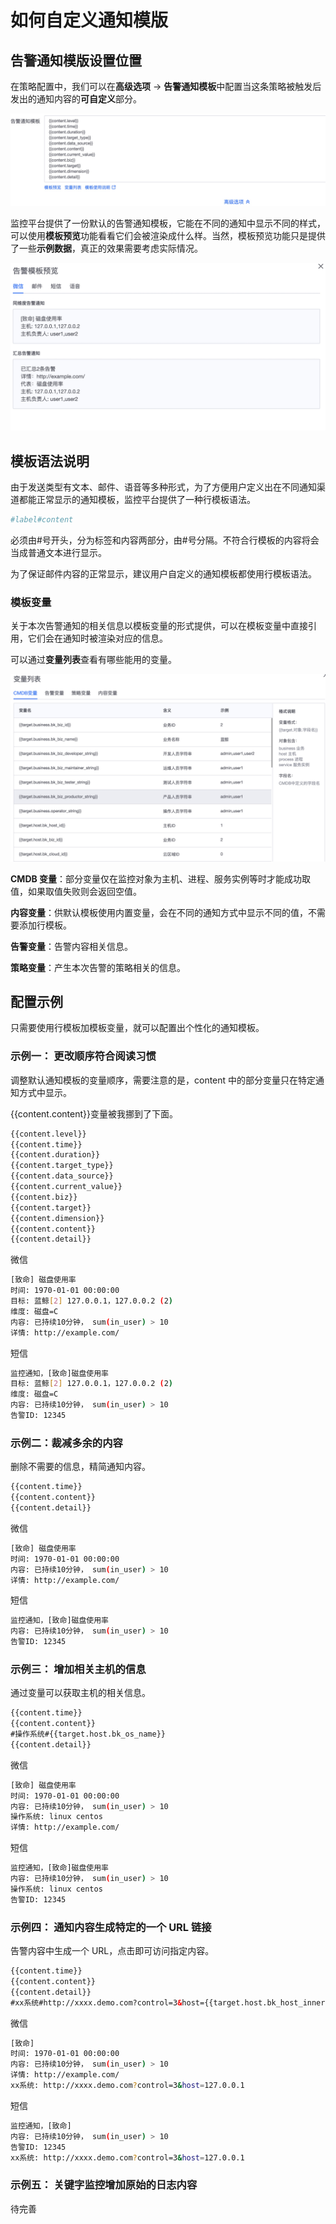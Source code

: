 # 如何自定义通知模版

## 告警通知模版设置位置

在策略配置中，我们可以在**高级选项**  ->  **告警通知模板**中配置当这条策略被触发后发出的通知内容的**可自定义**部分。

![-w2020](media/15809932187482.jpg)

监控平台提供了一份默认的告警通知模板，它能在不同的通知中显示不同的样式，可以使用**模板预览**功能看看它们会被渲染成什么样。当然，模板预览功能只是提供了一些**示例数据**，真正的效果需要考虑实际情况。

![-w2020](media/15809932675311.jpg)

## 模板语法说明

由于发送类型有文本、邮件、语音等多种形式，为了方便用户定义出在不同通知渠道都能正常显示的通知模板，监控平台提供了一种行模板语法。

```bash
#label#content
```

必须由#号开头，分为标签和内容两部分，由#号分隔。不符合行模板的内容将会当成普通文本进行显示。

为了保证邮件内容的正常显示，建议用户自定义的通知模板都使用行模板语法。

### 模板变量

关于本次告警通知的相关信息以模板变量的形式提供，可以在模板变量中直接引用，它们会在通知时被渲染对应的信息。

可以通过**变量列表**查看有哪些能用的变量。

![-w2020](media/15809934446872.jpg)

**CMDB 变量**：部分变量仅在监控对象为主机、进程、服务实例等时才能成功取值，如果取值失败则会返回空值。

**内容变量**：供默认模板使用内置变量，会在不同的通知方式中显示不同的值，不需要添加行模板。

**告警变量**：告警内容相关信息。

**策略变量**：产生本次告警的策略相关的信息。

## 配置示例

只需要使用行模板加模板变量，就可以配置出个性化的通知模板。

### 示例一： 更改顺序符合阅读习惯

调整默认通知模板的变量顺序，需要注意的是，content 中的部分变量只在特定通知方式中显示。

{{content.content}}变量被我挪到了下面。

```html
{{content.level}}
{{content.time}}
{{content.duration}}
{{content.target_type}}
{{content.data_source}}
{{content.current_value}}
{{content.biz}}
{{content.target}}
{{content.dimension}}
{{content.content}}
{{content.detail}}
```

微信

```bash
[致命] 磁盘使用率
时间: 1970-01-01 00:00:00
目标: 蓝鲸[2] 127.0.0.1，127.0.0.2 (2)
维度: 磁盘=C
内容: 已持续10分钟， sum(in_user) > 10
详情: http://example.com/
```

短信

```bash
监控通知，[致命]磁盘使用率
目标: 蓝鲸[2] 127.0.0.1，127.0.0.2 (2)
维度: 磁盘=C
内容: 已持续10分钟， sum(in_user) > 10
告警ID: 12345
```

### 示例二：裁减多余的内容

删除不需要的信息，精简通知内容。

```html
{{content.time}}
{{content.content}}
{{content.detail}}
```

微信

```bash
[致命] 磁盘使用率
时间: 1970-01-01 00:00:00
内容: 已持续10分钟， sum(in_user) > 10
详情: http://example.com/
```

短信

```bash
监控通知，[致命]磁盘使用率
内容: 已持续10分钟， sum(in_user) > 10
告警ID: 12345
```

### 示例三： 增加相关主机的信息

通过变量可以获取主机的相关信息。

```html
{{content.time}}
{{content.content}}
#操作系统#{{target.host.bk_os_name}}
{{content.detail}}
```

微信

```bash
[致命] 磁盘使用率
时间: 1970-01-01 00:00:00
内容: 已持续10分钟， sum(in_user) > 10
操作系统: linux centos
详情: http://example.com/
```

短信

```bash
监控通知，[致命]磁盘使用率
内容: 已持续10分钟， sum(in_user) > 10
操作系统: linux centos
告警ID: 12345
```

### 示例四： 通知内容生成特定的一个 URL 链接

告警内容中生成一个 URL，点击即可访问指定内容。

```html
{{content.time}}
{{content.content}}
{{content.detail}}
#xx系统#http://xxxx.demo.com?control=3&host={{target.host.bk_host_innerip}}
```

微信

```bash
[致命]
时间: 1970-01-01 00:00:00
内容: 已持续10分钟， sum(in_user) > 10
详情: http://example.com/
xx系统: http://xxxx.demo.com?control=3&host=127.0.0.1
```

短信

```bash
监控通知，[致命]
内容: 已持续10分钟， sum(in_user) > 10
告警ID: 12345
xx系统: http://xxxx.demo.com?control=3&host=127.0.0.1
```

### 示例五： 关键字监控增加原始的日志内容

待完善


